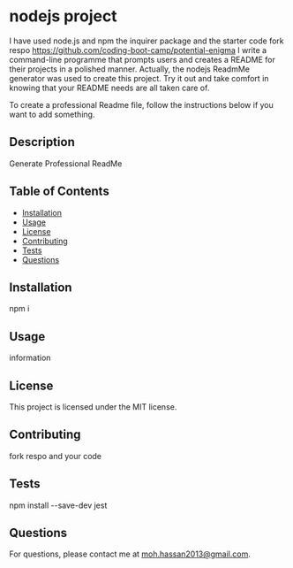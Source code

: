 


# nodejs project

I have used node.js and npm  the inquirer package and the starter code fork respo  https://github.com/coding-boot-camp/potential-enigma
I write a command-line programme that prompts users and creates a README for their projects in a polished manner. Actually, the  nodejs ReadmMe generator was used to create this project. Try it out and take comfort in knowing that your README needs are all taken care of.

To create a professional Readme file, follow the instructions below if you want to add something.

## Description
Generate Professional ReadMe 

## Table of Contents
- [Installation](#installation)
- [Usage](#usage)
- [License](#license)
- [Contributing](#contributing)
- [Tests](#tests)
- [Questions](#questions)

## Installation
npm i

## Usage
information

## License
This project is licensed under the MIT license.

## Contributing
fork respo and your code

## Tests
npm install --save-dev jest

## Questions
For questions, please contact me at moh.hassan2013@gmail.com.
